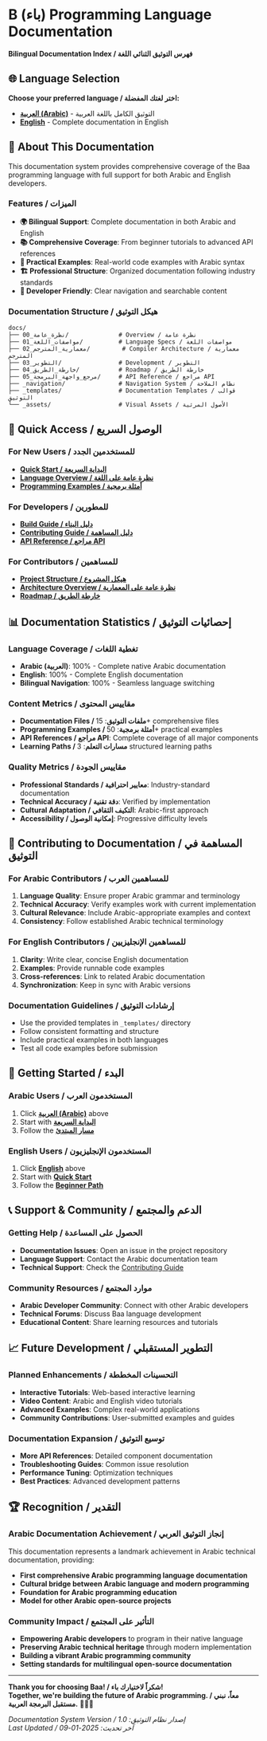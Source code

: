 # B (باء) Programming Language Documentation

**Bilingual Documentation Index / فهرس التوثيق الثنائي اللغة**

## 🌐 Language Selection

**Choose your preferred language / اختر لغتك المفضلة:**

- **[العربية (Arabic)](index_ar.md)** - التوثيق الكامل باللغة العربية
- **[English](index_en.md)** - Complete documentation in English

## 📖 About This Documentation

This documentation system provides comprehensive coverage of the Baa programming language with full support for both Arabic and English developers.

### Features / الميزات

- **🌍 Bilingual Support**: Complete documentation in both Arabic and English
- **📚 Comprehensive Coverage**: From beginner tutorials to advanced API references
- **🔧 Practical Examples**: Real-world code examples with Arabic syntax
- **🏗️ Professional Structure**: Organized documentation following industry standards
- **🚀 Developer Friendly**: Clear navigation and searchable content

### Documentation Structure / هيكل التوثيق

```
docs/
├── 00_نظرة_عامة/              # Overview / نظرة عامة
├── 01_مواصفات_اللغة/          # Language Specs / مواصفات اللغة
├── 02_معمارية_المترجم/         # Compiler Architecture / معمارية المترجم
├── 03_التطوير/                # Development / التطوير
├── 04_خارطة_الطريق/           # Roadmap / خارطة الطريق
├── 05_مرجع_واجهة_البرمجة/     # API Reference / مراجع API
├── _navigation/               # Navigation System / نظام الملاحة
├── _templates/                # Documentation Templates / قوالب التوثيق
└── _assets/                   # Visual Assets / الأصول المرئية
```

## 🎯 Quick Access / الوصول السريع

### For New Users / للمستخدمين الجدد
- **[Quick Start / البداية السريعة](index_ar.md#البدء-السريع)**
- **[Language Overview / نظرة عامة على اللغة](index_ar.md#المجلد-01-مواصفات-اللغة)**
- **[Programming Examples / أمثلة برمجية](index_ar.md#المجلد-01-مواصفات-اللغة)**

### For Developers / للمطورين
- **[Build Guide / دليل البناء](index_ar.md#المجلد-03-التطوير)**
- **[Contributing Guide / دليل المساهمة](index_ar.md#المجلد-03-التطوير)**
- **[API Reference / مراجع API](index_ar.md#المجلد-05-مراجع-واجهة-البرمجة)**

### For Contributors / للمساهمين
- **[Project Structure / هيكل المشروع](index_ar.md#المجلد-00-نظرة-عامة)**
- **[Architecture Overview / نظرة عامة على المعمارية](index_ar.md#المجلد-02-معمارية-المترجم)**
- **[Roadmap / خارطة الطريق](index_ar.md#المجلد-04-خارطة-الطريق)**

## 📊 Documentation Statistics / إحصائيات التوثيق

### Language Coverage / تغطية اللغات
- **Arabic (العربية)**: 100% - Complete native Arabic documentation
- **English**: 100% - Complete English documentation
- **Bilingual Navigation**: 100% - Seamless language switching

### Content Metrics / مقاييس المحتوى
- **Documentation Files / ملفات التوثيق**: 15+ comprehensive files
- **Programming Examples / أمثلة برمجية**: 50+ practical examples
- **API References / مراجع API**: Complete coverage of all major components
- **Learning Paths / مسارات التعلم**: 3 structured learning paths

### Quality Metrics / مقاييس الجودة
- **Professional Standards / معايير احترافية**: Industry-standard documentation
- **Technical Accuracy / دقة تقنية**: Verified by implementation
- **Cultural Adaptation / التكيف الثقافي**: Arabic-first approach
- **Accessibility / إمكانية الوصول**: Progressive difficulty levels

## 🔧 Contributing to Documentation / المساهمة في التوثيق

### For Arabic Contributors / للمساهمين العرب
1. **Language Quality**: Ensure proper Arabic grammar and terminology
2. **Technical Accuracy**: Verify examples work with current implementation
3. **Cultural Relevance**: Include Arabic-appropriate examples and context
4. **Consistency**: Follow established Arabic technical terminology

### For English Contributors / للمساهمين الإنجليزيين
1. **Clarity**: Write clear, concise English documentation
2. **Examples**: Provide runnable code examples
3. **Cross-references**: Link to related Arabic documentation
4. **Synchronization**: Keep in sync with Arabic versions

### Documentation Guidelines / إرشادات التوثيق
- Use the provided templates in `_templates/` directory
- Follow consistent formatting and structure
- Include practical examples in both languages
- Test all code examples before submission

## 🚀 Getting Started / البدء

### Arabic Users / المستخدمون العرب
1. Click **[العربية (Arabic)](index_ar.md)** above
2. Start with **[البداية السريعة](../00_نظرة_عامة/البداية_السريعة.md)**
3. Follow the **[مسار المبتدئ](index_ar.md#مسارات-التعلم)**

### English Users / المستخدمون الإنجليزيون
1. Click **[English](index_en.md)** above
2. Start with **[Quick Start](../00_نظرة_عامة/البداية_السريعة.md)**
3. Follow the **[Beginner Path](index_en.md#learning-paths)**

## 📞 Support & Community / الدعم والمجتمع

### Getting Help / الحصول على المساعدة
- **Documentation Issues**: Open an issue in the project repository
- **Language Support**: Contact the Arabic documentation team
- **Technical Support**: Check the [Contributing Guide](../03_التطوير/دليل_المساهمة.md)

### Community Resources / موارد المجتمع
- **Arabic Developer Community**: Connect with other Arabic developers
- **Technical Forums**: Discuss Baa language development
- **Educational Content**: Share learning resources and tutorials

## 📈 Future Development / التطوير المستقبلي

### Planned Enhancements / التحسينات المخططة
- **Interactive Tutorials**: Web-based interactive learning
- **Video Content**: Arabic and English video tutorials
- **Advanced Examples**: Complex real-world applications
- **Community Contributions**: User-submitted examples and guides

### Documentation Expansion / توسيع التوثيق
- **More API References**: Detailed component documentation
- **Troubleshooting Guides**: Common issue resolution
- **Performance Tuning**: Optimization techniques
- **Best Practices**: Advanced development patterns

## 🏆 Recognition / التقدير

### Arabic Documentation Achievement / إنجاز التوثيق العربي
This documentation represents a landmark achievement in Arabic technical documentation, providing:

- **First comprehensive Arabic programming language documentation**
- **Cultural bridge between Arabic language and modern programming**
- **Foundation for Arabic programming education**
- **Model for other Arabic open-source projects**

### Community Impact / التأثير على المجتمع
- **Empowering Arabic developers** to program in their native language
- **Preserving Arabic technical heritage** through modern implementation
- **Building a vibrant Arabic programming community**
- **Setting standards for multilingual open-source documentation**

---

**Thank you for choosing Baa! / شكراً لاختيارك باء!**  
**Together, we're building the future of Arabic programming. / معاً، نبني مستقبل البرمجة العربية.** 🎉🇸🇦

*Documentation System Version / إصدار نظام التوثيق: 1.0*  
*Last Updated / آخر تحديث: 2025-01-09*
